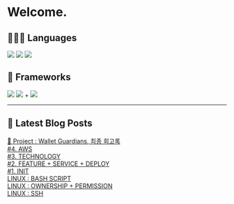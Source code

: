 # Welcome.

## 🧑🏻‍💻 Languages

<p>
    <img src="https://img.shields.io/badge/TypeScript-3178C6?style=flat-square&logo=TypeScript&logoColor=white"/> 
  <img src="https://img.shields.io/badge/JavaScript-F7DF1E?style=flat-square&logo=JavaScript&logoColor=white"/> 
  <img src="https://img.shields.io/badge/Java-5382A1?style=flat-square&logo=openjdk&logoColor=white"/>
</p>

## 📘 Frameworks 

<p>
  <img src="https://img.shields.io/badge/React-61DAFB?style=flat-square&logo=React&logoColor=black"/>
  <img src="https://img.shields.io/badge/Vue.js-4FC08D?style=flat-square&logo=Vue.js&logoColor=white"/>
+ <img src="https://img.shields.io/badge/Next.js-000000?style=flat-square&logo=Next.js&logoColor=white"/>
</p>




---


## 📕 Latest Blog Posts

<a href="https://wonbin109.tistory.com/111">📌 Project : Wallet Guardians, 최종 회고록</a></br><a href=https://wonbin109.tistory.com/143>#4. AWS</a></br><a href=https://wonbin109.tistory.com/142>#3. TECHNOLOGY</a></br><a href=https://wonbin109.tistory.com/141>#2.  FEATURE + SERVICE + DEPLOY</a></br><a href=https://wonbin109.tistory.com/140>#1. INIT</a></br><a href=https://wonbin109.tistory.com/139>LINUX : BASH SCRIPT</a></br><a href=https://wonbin109.tistory.com/138>LINUX : OWNERSHIP + PERMISSION</a></br><a href=https://wonbin109.tistory.com/137>LINUX : SSH</a></br>